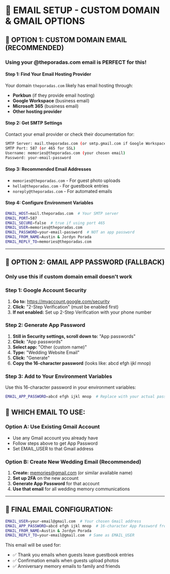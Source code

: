 # 📧 EMAIL SETUP - CUSTOM DOMAIN & GMAIL OPTIONS

## 🎯 **OPTION 1: CUSTOM DOMAIN EMAIL (RECOMMENDED)**

### **Using your @theporadas.com email is PERFECT for this!**

#### **Step 1: Find Your Email Hosting Provider**

Your domain `theporadas.com` likely has email hosting through:

- **Porkbun** (if they provide email hosting)
- **Google Workspace** (business email)
- **Microsoft 365** (business email)
- **Other hosting provider**

#### **Step 2: Get SMTP Settings**

Contact your email provider or check their documentation for:

```bash
SMTP Server: mail.theporadas.com (or smtp.gmail.com if Google Workspace)
SMTP Port: 587 (or 465 for SSL)
Username: memories@theporadas.com (your chosen email)
Password: your-email-password
```

#### **Step 3: Recommended Email Addresses**

- `memories@theporadas.com` - For guest photo uploads
- `hello@theporadas.com` - For guestbook entries
- `noreply@theporadas.com` - For automated emails

#### **Step 4: Configure Environment Variables**

```bash
EMAIL_HOST=mail.theporadas.com  # Your SMTP server
EMAIL_PORT=587
EMAIL_SECURE=false  # true if using port 465
EMAIL_USER=memories@theporadas.com
EMAIL_PASSWORD=your-email-password  # NOT an app password
EMAIL_FROM_NAME=Austin & Jordyn Porada
EMAIL_REPLY_TO=memories@theporadas.com
```

---

## 🎯 **OPTION 2: GMAIL APP PASSWORD (FALLBACK)**

### **Only use this if custom domain email doesn't work**

### **Step 1: Google Account Security**

1. **Go to:** https://myaccount.google.com/security
2. **Click:** "2-Step Verification" (must be enabled first)
3. **If not enabled:** Set up 2-Step Verification with your phone number

### **Step 2: Generate App Password**

1. **Still in Security settings, scroll down to:** "App passwords"
2. **Click:** "App passwords"
3. **Select app:** "Other (custom name)"
4. **Type:** "Wedding Website Email"
5. **Click:** "Generate"
6. **Copy the 16-character password** (looks like: abcd efgh ijkl mnop)

### **Step 3: Add to Your Environment Variables**

Use this 16-character password in your environment variables:

```bash
EMAIL_APP_PASSWORD=abcd efgh ijkl mnop  # Replace with your actual password
```

## 📧 **WHICH EMAIL TO USE:**

### **Option A: Use Existing Gmail Account**

- Use any Gmail account you already have
- Follow steps above to get App Password
- Set EMAIL_USER to that Gmail address

### **Option B: Create New Wedding Email (Recommended)**

1. **Create:** memories@gmail.com (or similar available name)
2. **Set up 2FA** on the new account
3. **Generate App Password** for that account
4. **Use that email** for all wedding memory communications

---

## 🎯 **FINAL EMAIL CONFIGURATION:**

```bash
EMAIL_USER=your-email@gmail.com  # Your chosen Gmail address
EMAIL_APP_PASSWORD=abcd efgh ijkl mnop  # 16-character App Password from Google
EMAIL_FROM_NAME=Austin & Jordyn Porada
EMAIL_REPLY_TO=your-email@gmail.com  # Same as EMAIL_USER
```

This email will be used for:

- ✅ Thank you emails when guests leave guestbook entries
- ✅ Confirmation emails when guests upload photos
- ✅ Anniversary memory emails to family and friends
